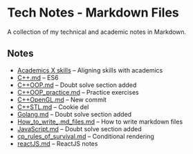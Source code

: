 # Tech Notes - Markdown Files

A collection of my technical and academic notes in Markdown.

## Notes

- [Academics X skills](./Academics%20X%20skills.md) – Aligning skills with academics  
- [C++.md](./C++.md) – ES6  
- [C++OOP.md](./C++OOP.md) – Doubt solve section added  
- [C++OOP_practice.md](./C++OOP_practice.md) – Practice exercises  
- [C++OpenGL.md](./C++OpenGL.md) – New commit  
- [C++STL.md](./C++STL.md) – Cookie del  
- [Golang.md](./Golang.md) – Doubt solve section added  
- [How_to_write_,md_files.md](./How_to_write_,md_files.md) – How to write markdown files  
- [JavaScript.md](./JavaScript.md) – Doubt solve section added  
- [cp_rules_of_survival.md](./cp_rules_of_survival.md) – Conditional rendering  
- [reactJS.md](./reactJS.md) – ReactJS notes
